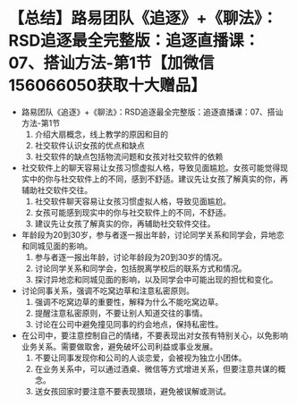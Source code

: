 # 【总结】路易团队《追逐》+《聊法》：RSD追逐最全完整版：追逐直播课：07、搭讪方法-第1节【加微信156066050获取十大赠品】

-   路易团队《追逐》+《聊法》：RSD追逐最全完整版：追逐直播课：07、搭讪方法-第1节
    1.  介绍大扇概念，线上教学的原因和目的
    2.  社交软件认识女孩的优点和缺点
    3.  社交软件的缺点包括物流问题和女孩对社交软件的依赖
-   社交软件上的聊天容易让女孩习惯虚拟人格，导致见面尴尬。女孩可能觉得现实中的你与社交软件上的不同，感到不舒适。建议先让女孩了解真实的你，再辅助社交软件交往。
    1.  社交软件聊天容易让女孩习惯虚拟人格，导致见面尴尬。
    2.  女孩可能感到现实中的你与社交软件上的不同，不舒适。
    3.  建议先让女孩了解真实的你，再辅助社交软件交往。
-   年龄段为20到30岁，参与者逐一报出年龄，讨论同学关系和同学会，异地恋和同城见面的影响。
    1.  参与者逐一报出年龄，讨论年龄段为20到30岁的情况。
    2.  讨论同学关系和同学会，包括脱离学校后的联系方式和情况。
    3.  探讨异地恋和同城见面的影响，以及同学会中可能出现的担忧和变化。
-   讨论同事关系，强调不吃窝边草和注意私密原则。
    1.  强调不吃窝边草的重要性，解释为什么不能吃窝边草。
    2.  提醒注意私密原则，不要让别人知道交往的事情。
    3.  讨论在公司中避免撞见同事的约会地点，保持私密性。
-   在公司中，要注意控制自己的情绪，不要表现出对女孩有特别关心，以免影响业务关系。需要做取舍，避免破坏公司利益或事业发展。
    1.  不要让同事发现你和公司的人谈恋爱，会被视为独立小团体。
    2.  在业务关系中，可以通过酒桌、微信等方式增进关系，但要注意共谋的概念。
    3.  送女孩回家时要注意不要表现猥琐，避免被误解或测试。